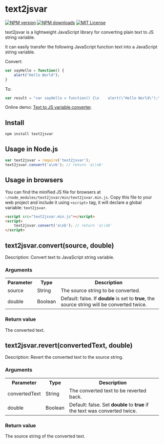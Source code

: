 text2jsvar
==========
[![NPM version](http://img.shields.io/npm/v/text2jsvar.svg?style=flat)](https://www.npmjs.com/package/text2jsvar) [![NPM downloads](http://img.shields.io/npm/dm/text2jsvar.svg?style=flat)](https://www.npmjs.com/package/text2jsvar) [![MIT License](http://img.shields.io/badge/license-MIT-blue.svg?style=flat)](LICENSE)

text2jsvar is a lightweight JavaScript library for converting plain text to JS string variable.

It can easily transfer the following JavaScript function text into a JavaScript string variable.

Convert:
```javascript
var sayHello = function() {
    alert("Hello World");
}
```

To:
```javascript
var result = "var sayHello = function() {\n    alert(\"Hello World\");\n}"
```

Online demo: [Text to JS variable converter](http://jstools.io/text-to-js-variable/ "Text to JS variable converter").

## Install

```
npm install text2jsvar
```

## Usage in Node.js

```javascript
var text2jsvar = require('text2jsvar');
text2jsvar.convert('a\nb'); // return 'a\\nb'
```

## Usage in browsers

You can find the minified JS file for browsers at `~/node_modules/text2jsvar/min/text2jsvar.min.js`. Copy this file to your web project and include it using `<script>` tag, it will declare a global variable: `text2jsvar`.

```html
<script src="text2jsvar.min.js"></script>
<script>
    text2jsvar.convert('a\nb'); // return 'a\\nb'
</script>
```
## text2jsvar.convert(source, double)
Description: Convert text to JavaScript string variable.

### Arguments
<table>
    <tr>
        <th>Parameter</th>
        <th>Type</th>
        <th>Description</th>
    </tr>
    <tr>
        <td>source</td>
        <td>String</td>
        <td>The source string to be converted.</td>
    </tr>
    <tr>
        <td>double</td>
        <td>Boolean</td>
        <td>Default: false. If <b>double</b> is set to <b>true</b>, the source string will be converted twice.</td>
    </tr>
</table>

### Return value
The converted text.

## text2jsvar.revert(convertedText, double)
Description: Revert the converted text to the source string.

### Arguments
<table>
    <tr>
        <th>Parameter</th>
        <th>Type</th>
        <th>Description</th>
    </tr>
    <tr>
        <td>convertedText</td>
        <td>String</td>
        <td>The converted text to be reverted back.</td>
    </tr>
    <tr>
        <td>double</td>
        <td>Boolean</td>
        <td>Default: false. Set <b>double</b> to <b>true</b> if the text was converted twice.</td>
    </tr>
</table>

### Return value
The source string of the converted text.
